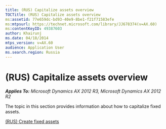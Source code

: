 ```yaml
---
title: (RUS) Capitalize assets overview
TOCTitle: (RUS) Capitalize assets overview
ms:assetid: 77e659dc-bd93-40e9-8be1-f21f71583efe
ms:mtpsurl: https://technet.microsoft.com/library/JJ678374(v=AX.60)
ms:contentKeyID: 49387603
author: Khairunj
ms.date: 04/18/2014
mtps_version: v=AX.60
audience: Application User
ms.search.region: Russia
---
```


# (RUS) Capitalize assets overview 


_**Applies To:** Microsoft Dynamics AX 2012 R3, Microsoft Dynamics AX 2012 R2_

The topic in this section provides information about how to capitalize fixed assets.

[(RUS) Create fixed assets](rus-create-fixed-assets.md)

  


